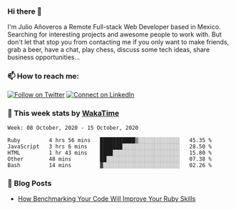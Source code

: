 ### Hi there 👋

I'm Julio Añoveros a Remote Full-stack Web Developer based in Mexico. Searching for interesting projects and awesome people to work with. But don't let that stop you from contacting me if you only want to make friends, grab a beer, have a chat, play chess, discuss some tech ideas, share business opportunities... 

### :mailbox: How to reach me:

[![Follow on Twitter](https://img.shields.io/badge/--twitter?label=Twitter&logo=Twitter&style=social)](https://twitter.com/AnoverosJulio) [![Connect on LinkedIn](https://img.shields.io/badge/--linkedin?label=LinkedIn&logo=LinkedIn&style=social)](https://www.linkedin.com/in/jubaan)

### :construction_worker: This week stats by [WakaTime]('https://wakatime.com')
<!--START_SECTION:waka-->
```text
Week: 08 October, 2020 - 15 October, 2020

Ruby         4 hrs 56 mins   ███████████▒░░░░░░░░░░░░░   45.35 % 
JavaScript   3 hrs 6 mins    ███████░░░░░░░░░░░░░░░░░░   28.50 % 
HTML         1 hr 43 mins    ████░░░░░░░░░░░░░░░░░░░░░   15.80 % 
Other        48 mins         ██░░░░░░░░░░░░░░░░░░░░░░░   07.38 % 
Bash         14 mins         ▓░░░░░░░░░░░░░░░░░░░░░░░░   02.26 % 
```
<!--END_SECTION:waka-->

### :newspaper: Blog Posts
<!-- BLOG-POST-LIST:START -->
- [How Benchmarking Your Code Will Improve Your Ruby Skills](https://dev.to/jubaan/how-benchmarking-your-code-will-improve-your-ruby-skills-2m83)
<!-- BLOG-POST-LIST:END -->


